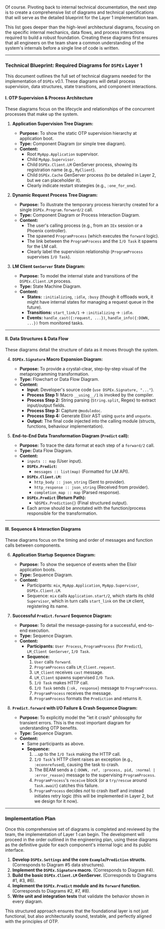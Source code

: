 Of course. Pivoting back to internal technical documentation, the next step is to create a comprehensive list of diagrams and technical specifications that will serve as the detailed blueprint for the Layer 1 implementation team.

This list goes deeper than the high-level architectural diagrams, focusing on the specific internal mechanics, data flows, and process interactions required to build a robust foundation. Creating these diagrams first ensures that all engineers on the team share a common understanding of the system's internals before a single line of code is written.

---

### **Technical Blueprint: Required Diagrams for `DSPEx` Layer 1**

This document outlines the full set of technical diagrams needed for the implementation of `DSPEx` v0.1. These diagrams will detail process supervision, data structures, state transitions, and component interactions.

#### **I. OTP Supervision & Process Architecture**

These diagrams focus on the lifecycle and relationships of the concurrent processes that make up the system.

1.  **Application Supervision Tree Diagram:**
    *   **Purpose:** To show the static OTP supervision hierarchy at application boot.
    *   **Type:** Component Diagram (or simple tree diagram).
    *   **Content:**
        *   Root `MyApp.Application` supervisor.
        *   Child `MyApp.Supervisor`.
        *   Child `DSPEx.Client.LM` GenServer process, showing its registration name (e.g., `MyClient`).
        *   Child `DSPEx.Cache` GenServer process (to be detailed in Layer 2, but we can placeholder it).
        *   Clearly indicate restart strategies (e.g., `:one_for_one`).

2.  **Dynamic Request Process Tree Diagram:**
    *   **Purpose:** To illustrate the temporary process hierarchy created for a single `DSPEx.Program.forward/2` call.
    *   **Type:** Component Diagram or Process Interaction Diagram.
    *   **Content:**
        *   The user's calling process (e.g., from an `IEx` session or a Phoenix controller).
        *   The spawned `ProgramProcess` (which executes the `forward` logic).
        *   The link between the `ProgramProcess` and the `I/O Task` it spawns for the LM call.
        *   Clearly label the supervision relationship (`ProgramProcess` supervises `I/O Task`).

3.  **LM Client `GenServer` State Diagram:**
    *   **Purpose:** To model the internal state and transitions of the `DSPEx.Client.LM` process.
    *   **Type:** State Machine Diagram.
    *   **Content:**
        *   **States:** `:initializing`, `:idle`, `:busy` (though it offloads work, it might have internal states for managing a request queue in the future).
        *   **Transitions:** `start_link/1` -> `:initializing` -> `:idle`.
        *   **Events:** `handle_cast({:request, ...})`, `handle_info({:DOWN, ...})` from monitored tasks.

---

#### **II. Data Structures & Data Flow**

These diagrams detail the structure of data as it moves through the system.

4.  **`DSPEx.Signature` Macro Expansion Diagram:**
    *   **Purpose:** To provide a crystal-clear, step-by-step visual of the metaprogramming transformation.
    *   **Type:** Flowchart or Data Flow Diagram.
    *   **Content:**
        *   **Input:** Developer's source code (`use DSPEx.Signature, "..."`).
        *   **Process Step 1:** Macro `__using__/1` is invoked by the compiler.
        *   **Process Step 2:** String parsing (`String.split`, Regex) to extract input/output fields.
        *   **Process Step 3:** Capture `@moduledoc`.
        *   **Process Step 4:** Generate Elixir AST using `quote` and `unquote`.
        *   **Output:** The final code injected into the calling module (structs, functions, behaviour implementation).

5.  **End-to-End Data Transformation Diagram (`Predict` call):**
    *   **Purpose:** To trace the data format at each step of a `forward/2` call.
    *   **Type:** Data Flow Diagram.
    *   **Content:**
        *   `inputs :: map` (User input).
        *   **`DSPEx.Predict`:**
            *   `messages :: list(map)` (Formatted for LM API).
        *   **`DSPEx.Client.LM`:**
            *   `http_body :: json_string` (Sent to provider).
            *   `http_response :: json_string` (Received from provider).
            *   `completion_map :: map` (Parsed response).
        *   **`DSPEx.Predict` (Return Path):**
            *   `%DSPEx.Prediction{}` (Final structured output).
        *   Each arrow should be annotated with the function/process responsible for the transformation.

---

#### **III. Sequence & Interaction Diagrams**

These diagrams focus on the timing and order of messages and function calls between components.

6.  **Application Startup Sequence Diagram:**
    *   **Purpose:** To show the sequence of events when the Elixir application boots.
    *   **Type:** Sequence Diagram.
    *   **Content:**
        *   Participants: `mix`, `MyApp.Application`, `MyApp.Supervisor`, `DSPEx.Client.LM`.
        *   Sequence: `mix` calls `Application.start/2`, which starts its child `Supervisor`, which in turn calls `start_link` on the `LM` client, registering its name.

7.  **Successful `Predict.forward` Sequence Diagram:**
    *   **Purpose:** To detail the message-passing for a successful, end-to-end execution.
    *   **Type:** Sequence Diagram.
    *   **Content:**
        *   **Participants:** `User Process`, `ProgramProcess` (for `Predict`), `LM_Client GenServer`, `I/O Task`.
        *   **Sequence:**
            1.  `User` calls `forward`.
            2.  `ProgramProcess` calls `LM_Client.request`.
            3.  `LM_Client` receives `cast` message.
            4.  `LM_Client` spawns supervised `I/O Task`.
            5.  `I/O Task` makes HTTP call.
            6.  `I/O Task` sends `{:ok, response}` message to `ProgramProcess`.
            7.  `ProgramProcess` receives the message.
            8.  `ProgramProcess` formats the `Prediction` and returns it.

8.  **`Predict.forward` with I/O Failure & Crash Sequence Diagram:**
    *   **Purpose:** To explicitly model the "let it crash" philosophy for transient errors. This is the most important diagram for understanding OTP benefits.
    *   **Type:** Sequence Diagram.
    *   **Content:**
        *   Same participants as above.
        *   **Sequence:**
            1.  ...up to the `I/O Task` making the HTTP call.
            2.  `I/O Task`'s HTTP client raises an exception (e.g., `:econnrefused`), causing the task to crash.
            3.  The BEAM sends a `{:DOWN, ref, :process, pid, :normal | :error_reason}` message to the supervising `ProgramProcess`.
            4.  `ProgramProcess`'s `receive` block (or a `try/rescue` around `Task.await`) catches this failure.
            5.  `ProgramProcess` decides *not* to crash itself and instead initiates retry logic (this will be implemented in Layer 2, but we design for it now).

---

### **Implementation Plan**

Once this comprehensive set of diagrams is completed and reviewed by the team, the implementation of Layer 1 can begin. The development will proceed in the order outlined in the engineering plan, using these diagrams as the definitive guide for each component's internal logic and its public interface.

1.  **Develop `DSPEx.Settings` and the core `Example`/`Prediction` structs.** (Corresponds to Diagram #5 data structures).
2.  **Implement the `DSPEx.Signature` macro.** (Corresponds to Diagram #4).
3.  **Build the basic `DSPEx.Client.LM` GenServer.** (Corresponds to Diagrams #1, #3, #6).
4.  **Implement the `DSPEx.Predict` module and its `forward` function.** (Corresponds to Diagrams #2, #7, #8).
5.  **Write unit and integration tests** that validate the behavior shown in every diagram.

This structured approach ensures that the foundational layer is not just functional, but also architecturally sound, testable, and perfectly aligned with the principles of OTP.
